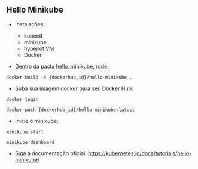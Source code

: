 ## Hello Minikube
- Instalações:
  - kubectl
  - minikube
  - hyperkit VM
  - Docker

- Dentro da pasta hello_minikube, rode:
```
docker build -t {dockerhub_id}/hello-minikube .
```

- Suba sua imagem docker para seu Docker Hub:
```
docker login
```
```
docker push {dockerhub_id}/hello-minikube:latest
```

- Inicie o minikube:
```
minikube start
```
```
minikube dashboard
```

- Siga a documentação oficial: https://kubernetes.io/docs/tutorials/hello-minikube/